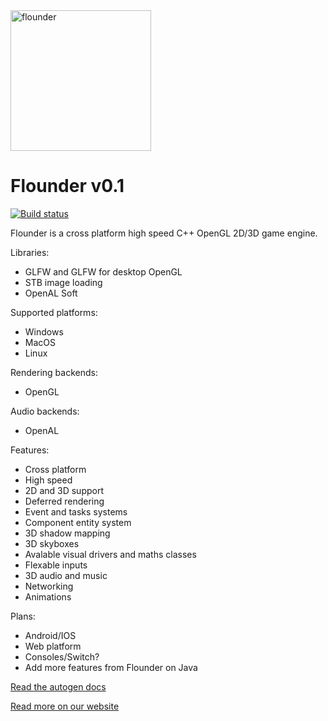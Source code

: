 <img src="https://github.com/Equilibrium-Games/Flounder/blob/master/logo.jpg" alt="flounder" width=225>

# Flounder v0.1
[![Build status](https://ci.appveyor.com/api/projects/status/4uhakf6tt78wov7o?svg=true)](https://ci.appveyor.com/project/MatthewAlbrecht/flounder)

Flounder is a cross platform high speed C++ OpenGL 2D/3D game engine.

Libraries:
 * GLFW and GLFW for desktop OpenGL
 * STB image loading
 * OpenAL Soft

Supported platforms:
 * Windows
 * MacOS
 * Linux

Rendering backends:
 * OpenGL
 
Audio backends:
 * OpenAL

Features:
 * Cross platform
 * High speed
 * 2D and 3D support
 * Deferred rendering
 * Event and tasks systems
 * Component entity system
 * 3D shadow mapping
 * 3D skyboxes
 * Avalable visual drivers and maths classes
 * Flexable inputs
 * 3D audio and music
 * Networking
 * Animations
 
Plans:
 * Android/IOS
 * Web platform
 * Consoles/Switch?
 * Add more features from Flounder on Java

[Read the autogen docs](https://equilibrium-games.github.io/Flounder/html/namespaceflounder.html)

[Read more on our website](https://equilibrium.games)